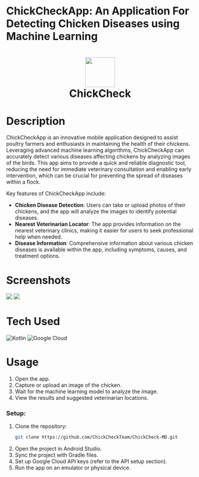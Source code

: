 # ChickCheckApp: An Application For Detecting Chicken Diseases using Machine Learning
<div align="center">
      <h1> <img src="https://github.com/ChickCheckTeam/ChickCheck-MD/assets/114111567/d0c1063a-26f8-4448-a236-e9d610ef7167" width="80px"><br/>ChickCheck</h1>
     </div>


# Description
ChickCheckApp is an innovative mobile application designed to assist poultry farmers and enthusiasts in maintaining the health of their chickens. Leveraging advanced machine learning algorithms, ChickCheckApp can accurately detect various diseases affecting chickens by analyzing images of the birds. This app aims to provide a quick and reliable diagnostic tool, reducing the need for immediate veterinary consultation and enabling early intervention, which can be crucial for preventing the spread of diseases within a flock.

Key features of ChickCheckApp include:
- **Chicken Disease Detection**: Users can take or upload photos of their chickens, and the app will analyze the images to identify potential diseases.
- **Nearest Veterinarian Locator**: The app provides information on the nearest veterinary clinics, making it easier for users to seek professional help when needed.
- **Disease Information**: Comprehensive information about various chicken diseases is available within the app, including symptoms, causes, and treatment options.

# Screenshots
 <img src="https://cmsassets.rgpub.io/sanity/images/dsfx7636/game_data_live/55e7e901b1f69d72804665cfbeb1f4f59c8fa877-496x560.jpg?auto=format&fit=fill&q=80&w=405"> <img src="https://cmsassets.rgpub.io/sanity/images/dsfx7636/game_data_live/abbd173df157f943496abb0638add119f753e3b2-496x560.jpg?auto=format&fit=fill&q=80&w=405">
# Tech Used
 ![Kotlin](https://img.shields.io/badge/kotlin-%230095D5.svg?style=for-the-badge&logo=kotlin&logoColor=white) ![Google Cloud](https://img.shields.io/badge/Google%20Cloud-%234285F4.svg?style=for-the-badge&logo=google-cloud&logoColor=white)

# Usage
1. Open the app.
2. Capture or upload an image of the chicken.
3. Wait for the machine learning model to analyze the image.
4. View the results and suggested veterinarian locations.

### Setup:
1. Clone the repository:
    ```bash
    git clone https://github.com/ChickCheckTeam/ChickCheck-MD.git
    ```
2. Open the project in Android Studio.
3. Sync the project with Gradle files.
4. Set up Google Cloud API keys (refer to the API setup section).
5. Run the app on an emulator or physical device.


      
<!-- </> with 💛 by readMD (https://readmd.itsvg.in) -->
    
